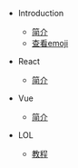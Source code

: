 * Introduction
  * [简介](README.md)
  * [查看emoji](emoji.md)

* React
  * [简介](React/%E7%AE%80%E4%BB%8B.md)

* Vue
  * [简介](Vue/%E7%AE%80%E4%BB%8B.md)

* LOL
  * [教程](LOL/%E6%95%99%E7%A8%8B.md)
